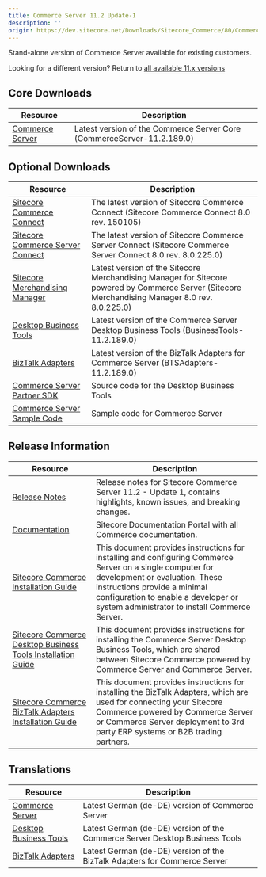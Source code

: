 ```yaml
---
title: Commerce Server 11.2 Update-1
description: ''
origin: https://dev.sitecore.net/Downloads/Sitecore_Commerce/80/Commerce_Server_112_Update1.aspx
---
```


Stand-alone version of Commerce Server available for existing customers.  

Looking for a different version? Return to [all available 11.x versions](/Downloads/Sitecore_Commerce)

## Core Downloads

 | Resource | Description |
 | --- | --- |
 | [Commerce Server](https://scdp.blob.core.windows.net/downloads/Sitecore%20Commerce/80/Commerce%20Server%20112%20Update1/Secure/CommerceServer-11.2.189.0.exe) | Latest version of the Commerce Server Core (CommerceServer-11.2.189.0) |

## Optional Downloads

 | Resource | Description |
 | --- | --- |
 | [Sitecore Commerce Connect](https://scdp.blob.core.windows.net/downloads/Sitecore%20Commerce/80/Commerce%20Server%20112%20Update1/Secure/Sitecore%20Commerce%20Connect%208.0%20rev.%20150105.zip) | The latest version of Sitecore Commerce Connect (Sitecore Commerce Connect 8.0 rev. 150105)  <br /> |
 | [Sitecore Commerce Server Connect](https://scdp.blob.core.windows.net/downloads/Sitecore%20Commerce/80/Commerce%20Server%20112%20Update1/Secure/Sitecore%20Commerce%20Server%20Connect%2080%20rev%20802250.update) | The latest version of Sitecore Commerce Server Connect (Sitecore Commerce Server Connect 8.0 rev. 8.0.225.0) |
 | [Sitecore Merchandising Manager](https://scdp.blob.core.windows.net/downloads/Sitecore%20Commerce/80/Commerce%20Server%20112%20Update1/Secure/Sitecore%20Merchandising%20Manager%2080%20rev%20802250.update) | Latest version of the Sitecore Merchandising Manager for Sitecore powered by Commerce Server (Sitecore Merchandising Manager 8.0 rev. 8.0.225.0) |
 | [Desktop Business Tools](https://scdp.blob.core.windows.net/downloads/Sitecore%20Commerce/80/Commerce%20Server%20112%20Update1/Secure/BusinessTools-11.2.189.0.exe) | Latest version of the Commerce Server Desktop Business Tools (BusinessTools-11.2.189.0) |
 | [BizTalk Adapters](https://scdp.blob.core.windows.net/downloads/Sitecore%20Commerce/80/Commerce%20Server%20112%20Update1/Secure/BTSAdapters-11.2.189.0.exe) | Latest version of the BizTalk Adapters for Commerce Server (BTSAdapters-11.2.189.0) |
 | [Commerce Server Partner SDK](https://marketplace.sitecore.net/Modules/Commerce_Server_Desktop_Business_Tools_SDK?sc_lang=en) | Source code for the Desktop Business Tools  <br /> |
 | [Commerce Server Sample Code](https://marketplace.sitecore.net/Modules/Commerce_Server_SDK?sc_lang=en) | Sample code for Commerce Server  <br /> |

## Release Information

 | Resource | Description |
 | --- | --- |
 | [Release Notes](https://doc.sitecore.com/commercesdn/SCpbcs80/Readme/en-us/) | Release notes for Sitecore Commerce Server 11.2 - Update 1, contains highlights, known issues, and breaking changes. |
 | [Documentation](https://doc.sitecore.net:443/en/Products/Sitecore_Commerce/80) | Sitecore Documentation Portal with all Commerce documentation. |
 | [Sitecore Commerce Installation Guide](http://commercesdn.sitecore.net/SCpbCS80/SitecoreCommerceInstallationGuide/en-us/index_frames.html) | This document provides instructions for installing and configuring Commerce Server on a single computer for development or evaluation. These instructions provide a minimal configuration to enable a developer or system administrator to install Commerce Server.  <br /> |
 | [Sitecore Commerce Desktop Business Tools Installation Guide](http://commercesdn.sitecore.net/SCpbCS80/SitecoreCommerceDesktopBusinessToolsInstallationGuide/en-us/index_frames.html) | This document provides instructions for installing the Commerce Server Desktop Business Tools, which are shared between Sitecore Commerce powered by Commerce Server and Commerce Server.  <br /> |
 | [Sitecore Commerce BizTalk Adapters Installation Guide](http://commercesdn.sitecore.net/SCpbCS80/SitecoreCommerceBizTalkAdaptersInstallationGuide/en-us/index_frames.html) | This document provides instructions for installing the BizTalk Adapters, which are used for connecting your Sitecore Commerce powered by Commerce Server or Commerce Server deployment to 3rd party ERP systems or B2B trading partners.  <br /> |

## Translations

 | Resource | Description |
 | --- | --- |
 | [Commerce Server](https://scdp.blob.core.windows.net/downloads/Sitecore%20Commerce/80/Commerce%20Server%20112%20Update1/Secure/CommerceServer-11.2.190.0.exe) | Latest German (de-DE) version of Commerce Server  <br /> |
 | [Desktop Business Tools](https://scdp.blob.core.windows.net/downloads/Sitecore%20Commerce/80/Commerce%20Server%20112%20Update1/Secure/BusinessTools-11.2.190.0.exe) | Latest German (de-DE) version of the Commerce Server Desktop Business Tools  <br /> |
 | [BizTalk Adapters](https://scdp.blob.core.windows.net/downloads/Sitecore%20Commerce/80/Commerce%20Server%20112%20Update1/Secure/BTSAdapters-11.2.190.0.exe) | Latest German (de-DE) version of the BizTalk Adapters for Commerce Server  <br /> |